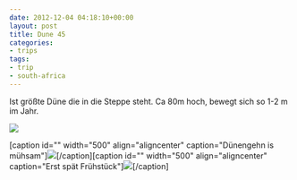 ```yaml
---
date: 2012-12-04 04:18:10+00:00
layout: post
title: Dune 45
categories:
- trips
tags:
- trip
- south-africa
---
```


Ist größte Düne die in die Steppe steht. Ca 80m hoch, bewegt sich so 1-2 m im Jahr.



<!-- more -->




[![](http://clemi.ag3r.at/wp-content/uploads/2012/12/wpid-Photo-04.12.2012-0448.jpg)](http://clemi.ag3r.at/wp-content/uploads/2012/12/wpid-Photo-04.12.2012-0448.jpg)



[caption id="" width="500" align="aligncenter" caption="Dünengehn is mühsam"][![](http://clemi.ag3r.at/wp-content/uploads/2012/12/wpid-Photo-04.12.2012-0504.jpg)](http://clemi.ag3r.at/wp-content/uploads/2012/12/wpid-Photo-04.12.2012-0504.jpg)[/caption][caption id="" width="500" align="aligncenter" caption="Erst spät Frühstück"][![](http://clemi.ag3r.at/wp-content/uploads/2012/12/wpid-Photo-04.12.2012-0621.jpg)](http://clemi.ag3r.at/wp-content/uploads/2012/12/wpid-Photo-04.12.2012-0621.jpg)[/caption]
